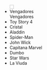 <!DOCTYPE html>
<html>
  <head>
  <meta charset= "utf-8">
  <title><h3>Mejores Peliculas</h3></title>
  </head>
  <body>
  <ul>
    <img scr= "DESKTOP/angel/imagenes/Vengadores_poster.jpg" width="13" height="13"/>
    <li>Vengadores</li>
    <a herf=»https://www.imdb.com/title/tt4154796/«>Vengadores</a>
    <img scr= "DESKTOP/angel/imagenes/Toy_Story_4_poster.jpg"/>
    <li>Toy Story 4</li>
    <img scr = "C:\Users\IVETTE DURAN\Desktop\angel\imagenes/Glass_poster.jpg"/>
    <li>Cristal</li>
    <img scr = "DESKTOP/angel/imagenes/Aladdin_poster.jpg"/>
    <li>Aladdin</li>
    <img scr = "DESKTOP/angel/imagenes/Spider_Man_poster.jpg"/>
    <li>Spider-Man</li>
    <img scr = "DESKTOP/angel/imagenes/John_Wick_poster.jpg"/>
    <li>John Wick</li>
    <img scr = "DESKTOP/angel/imagenes/Capitana_Marvel_poster.jpg"/>
    <li>Capitana Marvel</li>
    <img scr = "DESKTOP/angel/imagenes/Dumbo_poster.jpg"/>
    <li>Dumbo</li>
    <img scr = "DESKTOP/angel/imagenes/Star_Wars_poster.jpg"/>
    <li>Star Wars</li>
    <img scr = "DESKTOP/angel/imagenes/La_Viuda_poster.jpg"/>    
    <li>La Viuda</li>
  </ul>
  </body>
</html>
